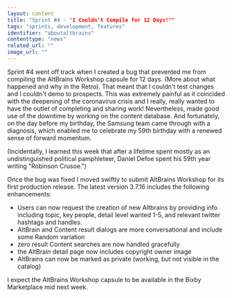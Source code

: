 ```yaml
---
layout: content
title: "Sprint #4 - "I Couldn't Compile for 12 Days!""
tags: "sprints, development, features"
identifier: "aboutaltbrains"
contenttype: "news"
related_url: ""
image_url: ""
---
```

Sprint #4 went off track when I created  a bug that prevented me from compiling the AltBrains Workshop capsule for 12 days. (More about what happened and why in the Retro).  That meant that I couldn't test changes and I couldn't demo to prospects.  This was extremely painful as it coincided with the deepening of the coronavirus crisis and I really, really wanted to have the outlet of completing and sharing work!  Nevertheless, made good use of the downtime by working on the content database.  And fortunately,  on the day before my birthday, the Samsung team came through with a diagnosis, which enabled me to celebrate my 59th birthday with a renewed sense of forward momentum. 

 (Incidentally, I learned this week that after a lifetime spent mostly as an undistinguished political pamphleteer, Daniel Defoe spent his 59th year writing "Robinson Crusoe.")

Once the bug was fixed I moved swiftly to submit AltBrains Workshop for its first production release.  The latest version 3.7.16 includes the following enhancements:

* Users can now request the creation of new Altbrains by providing info including topic, key people, detail level wanted 1-5, and relevant twitter hashtags and handles.
* AltBrain and Content result dialogs are more conversational and include some Random variation
* zero result Content searches are now handled gracefully
* the AltBrain detail page now includes copyright owner image 
* AltBrains can now be marked as private (working, but not visible in the catalog)

I expect the AltBrains Workshop capsule to be available in the Bixby Marketplace mid next week.
